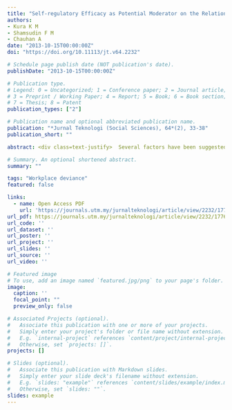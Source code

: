 ```yaml
---
title: "Self-regulatory Efficacy as Potential Moderator on the Relationship Between Organisational Formal Controls, Perceived Group Norms and Workplace Deviance: A Proposed Framework"
authors:
- Kura K M
- Shamsudin F M
- Chauhan A
date: "2013-10-15T00:00:00Z"
doi: "https://doi.org/10.11113/jt.v64.2232"

# Schedule page publish date (NOT publication's date).
publishDate: "2013-10-15T00:00:00Z"

# Publication type.
# Legend: 0 = Uncategorized; 1 = Conference paper; 2 = Journal article;
# 3 = Preprint / Working Paper; 4 = Report; 5 = Book; 6 = Book section;
# 7 = Thesis; 8 = Patent
publication_types: ["2"]

# Publication name and optional abbreviated publication name.
publication: "*Jurnal Teknologi (Social Sciences), 64*(2), 33-38"
publication_short: ""

abstract: <div class=text-justify>  Several factors have been suggested to explain why employees engage in deviant behaviour at the workplace. To date, some of the factors that have been considered include perceived organisational politics perceived organizational justice, organizational trust, group cohesiveness and group identity, among others. Despite these studies, however, few studies have attempted to consider the influence of organisational formal controls and perceived group norms on workplace deviance. Even if any, they have reported conflicting findings. Therefore, a moderating variable is suggested. This paper proposes self-regulatory efficacy as potential moderator on the relationship between organisational formal controls, perceived group norms and workplace deviance. </div>

# Summary. An optional shortened abstract.
summary: ""

tags: "Workplace deviance"
featured: false

links:
  - name: Open Access PDF 
    url: 'https://journals.utm.my/jurnalteknologi/article/view/2232/1776'
url_pdf: https://journals.utm.my/jurnalteknologi/article/view/2232/1776
url_code: ''
url_dataset: ''
url_poster: ''
url_project: ''
url_slides: ''
url_source: ''
url_video: ''

# Featured image
# To use, add an image named `featured.jpg/png` to your page's folder. 
image:
  caption: ''
  focal_point: ""
  preview_only: false

# Associated Projects (optional).
#   Associate this publication with one or more of your projects.
#   Simply enter your project's folder or file name without extension.
#   E.g. `internal-project` references `content/project/internal-project/index.md`.
#   Otherwise, set `projects: []`.
projects: []

# Slides (optional).
#   Associate this publication with Markdown slides.
#   Simply enter your slide deck's filename without extension.
#   E.g. `slides: "example"` references `content/slides/example/index.md`.
#   Otherwise, set `slides: ""`.
slides: example
---
```



